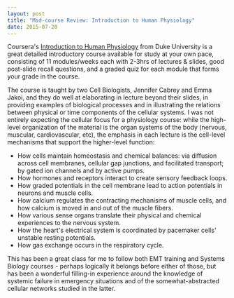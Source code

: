 ```yaml
---
layout: post
title: "Mid-course Review: Introduction to Human Physiology"
date: 2015-07-20
---
```


Coursera's [Introduction to Human Physiology](https://www.coursera.org/learn/physiology/) from Duke University is a great detailed introductory course available for study at your own pace, consisting of 11 modules/weeks each with 2-3hrs of lectures & slides, good post-slide recall questions, and a graded quiz for each module that forms your grade in the course.

The course is taught by two Cell Biologists, Jennifer Cabrey and Emma Jakoi, and they do well at elaborating in lecture beyond their slides, in providing examples of biological processes and in illustrating the relations between physical or time components of the cellular systems. I was not entirely expecting the cellular focus for a physiology course: while the high-level organization of the material is the organ systems of the body (nervous, muscular, cardiovascular, etc), the emphasis in each lecture is the cell-level mechanisms that support the higher-level function:

 * How cells maintain homeostasis and chemical balances: via diffusion across cell membranes, cellular gap junctions, and facilitated transport; by gated ion channels and by active pumps.
 * How hormones and receptors interact to create sensory feedback loops.
 * How graded potentials in the cell membrane lead to action potentials in neurons and muscle cells.
 * How calcium regulates the contracting mechanisms of muscle cells, and how calcium is moved in and out of the muscle fibers.
 * How various sense organs translate their physical and chemical experiences to the nervous system.
 * How the heart's electrical system is coordinated by pacemaker cells' unstable resting potentials.
 * How gas exchange occurs in the respiratory cycle.

This has been a great class for me to follow both EMT training and Systems Biology courses - perhaps logically it belongs before either of those, but has been a wonderful filling-in experience around the knowledge of systemic failure in emergency situations and of the somewhat-abstracted cellular networks studied in the latter.
